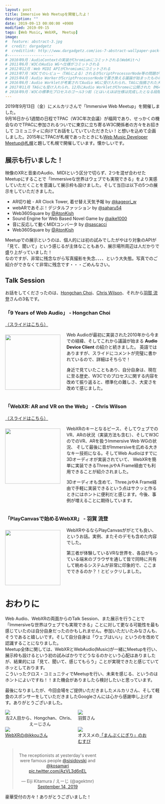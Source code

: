 ```yaml
---
layout: post
title: Immersive Web Meetupを開催したよ！
description: ""
date: 2019-09-13 00:00:00 +0900
modified: 2019-09-15
tags: [Web Music, WebXR,  Meetup]
image:
#  feature: abstract-3.jpg
#  credit: dargadgetz
#  creditlink: http://www.dargadgetz.com/ios-7-abstract-wallpaper-pack-for-iphone-5-and-ipod-touch-retina/
#---------------------
# 2010年9月：AudioContextの実装がChromiumにコミットされる(WebKitへ)
# 2011年6月：W3CのAudio WGへ仕様がコミットされる
# 2012年12月：Web MIDI APIがChromiumにコミットされる
# 2013年7月：W3Cでのレビュー（TAGによる）されるがScriptProcessorNode等の問題が指摘される
# 2015年4月：Audio WorkerがScriptProcessorNodeで置き換える議論が始まったものの動作時の問題でボツとなる
# 2016年6月：Audio Workletが考案されてAudio WGに受け入れられ、TAGに指摘された大きな問題が解決された
# 2017年11月 TAGにも受け入れられ、12月にAudio WorkletがChromeに公開された（M64）
# 2018年9月：W3Cの標準化プロセスのゴール3つ前（とはいえほぼ仕様は完成したとなる段階）のCandidate Recomandationに進む
---
```


<div style="margin-bottom:5px"> </div>

2019年9月13日（金）にメルカリさんで「Immersive Web Meetup」を開催しました。  
9月16日から1週間の日程でTPAC（W3C年次会議）が福岡であり、せっかくの機会なのでTPACに参加されるついでに東京に立ち寄るW3C関係者の方々をお招きして
コミュニティに向けてお話をしていていただきたい！と想いを込めて企画しました。2015年にTPACが札幌であったときにも[Web Music Developer Meetup@札幌](https://dev.classmethod.jp/event/web-music-developer-meetup-sapporo-report/)と題して札幌で開催しています。懐かしいです。  

## 展示も行いました！
映像のXRと音楽のAudio、MIDIという区分で切らず、2つを混ぜ合わせたMeetupにすることで「Immersiveな世界はウェブでも実現できる」をより実感していただくことを意識して展示枠も設けました。そして当日は以下の5つの展示をしていただきました。

- AR切り絵 - AR Clock Tower, 着せ替え天気予報 by <a href="https://www.twitter.com/kageori_w" target="_blank">@kageori_w</a>
- webARであそぶ！デジタルファッション by <a href="https://www.twitter.com/saharu54" target="_blank">@saharu54</a>
- Web360Square by <a href="https://www.twitter.com/AtonKish" target="_blank">@AtonKish</a>
- Sound Engine for Web Based Novel Game by <a href="https://www.twitter.com/aike1000" target="_blank">@aike1000</a>
- 音に反応して動くMIDIコンバータ by <a href="https://www.twitter.com/sascacci" target="_blank">@sascacci</a>
- Web360Square by <a href="https://www.twitter.com/AtonKish" target="_blank">@AtonKish</a>

Meetupでの展示というのは、個人的には初の試みでしたがやはり対象のAPIが「見て、聞いて」という感じるが主体なこともあり、展示場所周辺は人だかりで盛り上がっていました！  
なのですが、非常に残念ながら写真撮影を失念、、、、という大失態。写真でのご紹介ができなくて非常に残念です・・・ごめんなさい。

## Talk Session
お話をしてくださったのは、[Hongchan Choi](https://twitter.com/hochsays)、[Chris Wilson](https://twitter.com/cwilso)、それから[羽賀 流登](https://twitter.com/Mxcn3)さんの3名です。

###  「9 Years of Web Audio」 - Hongchan Choi
[（スライドはこちら）](https://docs.google.com/presentation/d/1dlZ3ThCDsYqv6QEuDi07tkK0KC3D3IxfNY4uhHa2KPc/)  
<div class="post-image-center" style="display:flex;flex-direction:row;align-items:flex-start; margin-bottom:0">
<div>
<img src="{{ site.url }}/images/2019/09/20190913_01.png" width="180px" style="margin-top:10px"/>
</div>
<div style="margin-left: 20px; width:80%">
Web Audioが最初に実装された2010年から今までの経緯、そしてこれから議論が始まる <b>Audio Device Client</b> の紹介と続きました。  
英語ではありますが、スライドにコメントが完璧に書かれているので、詳細はそちらで！
  
身近で見ていたこともあり、自分自身は、現在に至る歴史、W3Cでのプロセスに関する内容を改めて振り返ると、標準化の難しさ、大変さを改めて感じました。
</div>
</div>


###  「WebXR: AR and VR on the Web」 - Chris Wilson
[（スライドはこちら）](https://docs.google.com/presentation/d/1ukRQLp1H_gl7NMB5UZR8JMtH-qlcy37-lyNeXtGjyhE/)  
<div class="post-image-center" style="display:flex;flex-direction:row;align-items:flex-start; margin-bottom:0">
<div>
<img src="{{ site.url }}/images/2019/09/20190913_02.png" width="180px" style="margin-top:10px" />
</div>
<div style="margin-left: 20px; width:80%">
WebXRのキーとなるピース、そしてウェブでのVR、ARの状況（実装方法も含む）、そしてW3CのでのVR、ARを扱うImmersive Web WGの状況、
そして最後に音がImmersiveを広める大きなキー技術になる。そしてWeb Audioはすでに3Dオーディオが実装されていて、
WebXRを簡単に実装できるThree.jsやA Frame経由でも利用できることが紹介されました。  
  
3Dオーディオも含めて、Three.jsやA Frame経由で手軽に実装できるという点はサクッと作るときにはホントに便利だと感じます。今後、事例が増えることに期待しています。
</div>
</div>

###  「PlayCanvasで始めるWebXR」 - 羽賀 流登
<div class="post-image-center" style="display:flex;flex-direction:row;align-items:flex-start; margin-bottom:0">
<div>
<img src="{{ site.url }}/images/2019/09/20190913_03.png" width="180px" style="margin-top:10px" />
</div>
<div style="margin-left: 20px; width:80%">
WebXRやるならPlayCanvasががとても良い、というお話。実例、またそのデモも含めた内容でした。  
  
第三者が体験しているVRな世界を、各自がもっている端末のブラウザを通して皆で同時に共有して眺めるシステムが非常に印象的で、ここまでできるのか？！とビックリしました。
</div>
</div>

# おわりに
Web Audio、WebXRの両面からのTalk Session、また展示を行うことで「Immersiveな世界はウェブでも実現できる」ことに対して更なる可能性を最も感じていたのは自分自身だったのかもしれません。参加いただいたみなさんも、そうであると嬉しいです。そして自分自身は「ウェブはいい」というのを改めて認識することになりました。  
Meetup全体に関しては、WebXRとWebAudio(Music)が一緒にMeetupを行い、展示枠も設けるという初の試みばかりでどうなるのかという心配はありましたが、結果的には「見て、聞いて、感じてもらう」ことが実現できたと感じていてホッとしております。  
こういったクロス・コミュニティでMeetupを行い、未来を感じる、というのはホントによいですね！！また機会がありましたら検討したいと思っています。
  
  
最後になりましたが、今回会場をご提供いただきましたメルカリさん、そして軽食のスポンサーをしていただきましたGoogleさんには心から感謝申し上げます。ありがとうございました。


<div class="post-image-center" style="display:flex;flex-direction:row;align-items:flex-start;margin-bottom:0">
  <div style="display:flex;flex-direction:column;align-items:flex-start;width:45%;text-align:center">
    <div><img src="{{ site.url }}/images/2019/09/20190913_chris_hongchan.jpg" style="margin-bottom:0px" /></div>
    <div>左2人目から、Hongchan、Chris、えーじさん</div>
  </div>
  <div style="width:45%;margin-left:10px">
    <div><img src="{{ site.url }}/images/2019/09/20190913_haga.jpg" style="margin-bottom:0px" /></div>
    <div>羽賀さん</div>
  </div>
</div>

<div class="post-image-center" style="display:flex;flex-direction:row;align-items:flex-start;margin-bottom:0">
  <div style="display:flex;flex-direction:column;align-items:flex-start;width:45%;text-align:center">
    <div><img src="{{ site.url }}/images/2019/09/20190913_ikkou_manpuku.jpg" style="margin-bottom:0px" /></div>
    <div><a href="https://www.twitter.com/ikkou" target="_blank">WebXRの@ikkouさん</a></div>
  </div>
  <div style="float:none;width:45%;margin-left:10px">
    <div><img src="{{ site.url }}/images/2019/09/20190913_musubi.jpg" style="margin-bottom:0px" /></div>
    <div style="margin:auto">オススメの<a href="http://www.manpukumusubi.com/" target="_blank">「まんぷくにぎり」のおむすび</a></div>
  </div>
</div>

<div class="post-image-center" style="display:flex;flex-direction:row;align-items:flex-start;margin-bottom:0">
  <div style="display:flex;flex-direction:column;align-items:flex-start;width:60%;text-align:center">
  <blockquote class="twitter-tweet"><p lang="en" dir="ltr">The receptionists at yesterday&#39;s event were famous people <a href="https://twitter.com/sisidovski?ref_src=twsrc%5Etfw">@sisidovski</a> and <a href="https://twitter.com/kosamari?ref_src=twsrc%5Etfw">@kosamari</a> <a href="https://t.co/AzVL3d6nEL">pic.twitter.com/AzVL3d6nEL</a></p>&mdash; Eiji Kitamura / えーじ (@agektmr) <a href="https://twitter.com/agektmr/status/1172862027162800128?ref_src=twsrc%5Etfw">September 14, 2019</a></blockquote> <script async src="https://platform.twitter.com/widgets.js" charset="utf-8"></script>
  <div>豪華受付の方々！ありがとうございました！</div>
  </div>
</div>
